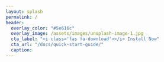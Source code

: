 ```yaml
---
layout: splash
permalink: /
header:
  overlay_color: "#5e616c"
  overlay_image: /assets/images/unsplash-image-1.jpg
  cta_label: "<i class='fas fa-download'></i> Install Now"
  cta_url: "/docs/quick-start-guide/"
  caption:
---
```

